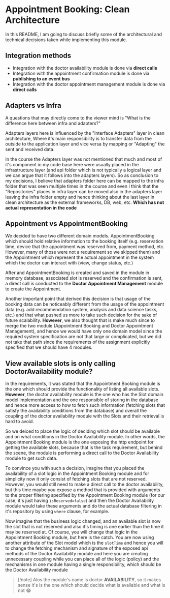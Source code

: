# Appointment Booking: Clean Architecture

In this README, I am going to discuss briefly some of the architectural and technical decisions taken while implementing this module.

## Integration methods
- Integration with the doctor availability module is done via **direct calls**
- Integration with the appointment confirmation module is done via **publishing to an event bus**
- Integration with the doctor appointment management module is done via **direct calls**

## Adapters vs Infra

A questions that may directly come to the viewer mind is "What is the difference here between infra and adapters?"

Adapters layers here is influenced by the "Interface Adapters" layer in clean architecture, Where it's main responsibility is to transfer data from the outside to the application layer and vice versa by mapping or "Adapting" the sent and received data.

In the course the Adapters layer was not mentioned that much and most of it's component in my code base here were usually placed in the infrastructure layer (and api folder which is not typically a logical layer and we can argue that it follows into the adapters layers). So as conclusion to my decisions, I believe that adapters folder here can be mapped to the infra folder that was seen multiple times in the course and even I think that the "Repositories" places in infra layer can be moved also in the adapters layer leaving the infra folder empty and hence thinking about the last layer in clean architecture as the external frameworks, DB, web, etc. **Which has not actual representation in the code**

## Appointment vs AppointmentBooking

We decided to have two different domain models. AppointmentBooking which should hold relative information to the booking itself (e.g. reservation time, device that the appointment was reserved from, payment method, etc. However, many of those were not a requirement so we skipped them) and the Appointment which represent the actual appointment in the system which the doctor can interact with (view, change status, etc.)

After and AppointmentBooking is created and saved in the module in memory database, associated slot is reserved and the confirmation is sent, a direct call is conducted to the **Doctor Appointment Management** module to create the Appointment.

Another important point that derived this decision is that usage of the booking data can be noticeably different from the usage of the appointment data (e.g. add recommendation system, analysis and data science tasks, etc.) and that what pushed us more to take such decision for the sake of future scalability. **However**, we also thought that is make much since to merge the two module (Appointment Booking and Doctor Appointment Management), and hence we would have only one domain model since the required system specification are not that large or complicated, but we did not take that path since the requirements of the assignment explicitly specified that we should have 4 modules.




## View available slots is only calling DoctorAvailability module?

In the requirements, it was stated that the Appointment Booking module is the one which should provide the functionality of listing all available slots. **However**, the doctor availability module is the one who has the Slot domain model implementation and the one responsible of storing in the database and hence more access to how to fetch such information (fetching slots that satisfy the availability conditions from the database) and overall the coupling of the doctor availability module with the Slots and their retrieval is hard to avoid.

So we deiced to place the logic of deciding which slot should be available and on what conditions in the Doctor Availability module. In other words, the Appointment Booking module is the one exposing the http endpoint for getting the available slots, because that is the task requirement, but behind the scene, the module is performing a direct call to the Doctor Availability module to get such data.

To convince you with such a decision, imagine that you placed the availability of a slot logic in the Appointment Booking module and for simplicity now it only consist of fetching slots that are not reserved. However, you would still need to make a direct call to the doctor availability, but this time maybe you expose a method that is provided with arguments to the proper filtering specified by the Appointment Booking module (for our case, it's just having `isReserved=false`) and then the Doctor Availability module would take these arguments and do the actual database filtering in it's repository by using `where` clause, for example.

Now imagine that the business logic changed, and an available slot is now the slot that is not reserved and also it's timing is one earlier than the time it may be reserved at. Of course, you will change that logic in the Appointment Booking module, but here is the catch. You are now using another attribute of the Slot model which is the `slotTime` and hence you will to change the fetching mechanism and signature of the exposed api methods of the Doctor Availability module and here you are creating unnecessary coupling while you can place all of the logic (policy) and the mechanisms in one module having a single responsibility, which should be the Doctor Availability module

> [!note] Alos the module's name is doctor **AVAILABILITY**, so it makes sense it's is the one which should decide what is available and what is not 😂